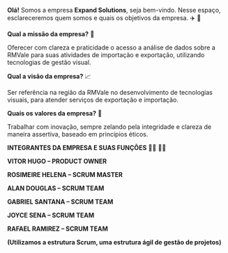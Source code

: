 **Olá!** Somos a empresa **Expand Solutions**, seja bem-vindo. Nesse espaço, esclareceremos quem somos e quais os objetivos da empresa. :airplane: :ship: 

**Qual a missão da empresa?** :thinking:

Oferecer com clareza e praticidade o acesso a análise de dados sobre a RMVale para suas atividades de importação e exportação, utilizando tecnologias de gestão visual.

**Qual a visão da empresa?** :chart_with_upwards_trend:	

Ser referência na região da RMVale no desenvolvimento de tecnologias visuais, para atender serviços de exportação e importação.

**Quais os valores da empresa?** :page_with_curl:

Trabalhar com inovação, sempre zelando pela integridade e clareza de maneira assertiva, baseado em princípios éticos.

**INTEGRANTES DA EMPRESA E SUAS FUNÇÕES** :raising_hand_man: 	:raising_hand_woman:

**VITOR HUGO – PRODUCT OWNER**

**ROSIMEIRE HELENA – SCRUM MASTER**

**ALAN DOUGLAS – SCRUM TEAM**

**GABRIEL SANTANA – SCRUM TEAM**

**JOYCE SENA – SCRUM TEAM**

**RAFAEL RAMIREZ – SCRUM TEAM**

**(Utilizamos a estrutura Scrum, uma estrutura ágil de gestão de projetos)**
